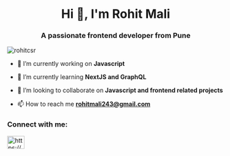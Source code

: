 <h1 align="center">Hi 👋, I'm Rohit Mali</h1>
<h3 align="center">A passionate frontend developer from Pune</h3>

<p align="left"> <img src="https://komarev.com/ghpvc/?username=rohitcsr&label=Profile%20views&color=0e75b6&style=flat" alt="rohitcsr" /> </p>

- 🔭 I’m currently working on **Javascript**

- 🌱 I’m currently learning **NextJS and GraphQL**

- 👯 I’m looking to collaborate on **Javascript and frontend related projects**

- 📫 How to reach me **rohitmali243@gmail.com**



<h3 align="left">Connect with me:</h3>
<p align="left">
<a href="https://www.linkedin.com/in/rohitmali/" target="blank"><img align="center" src="https://raw.githubusercontent.com/rahuldkjain/github-profile-readme-generator/master/src/images/icons/Social/linked-in-alt.svg" alt="https://www.linkedin.com/in/rohitmali" height="30" width="40" /></a>
</p>
